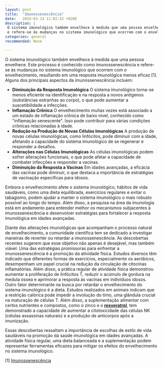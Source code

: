 ```yaml
---
layout: post
title:  "Imunossenescência"
date:   2024-03-14 11:02:32 +0200
description: |
 O sistema imunológico também envelhece à medida que uma pessoa envelhece. Este processo é conhecido como imunossenescência
 e refere-se às mudanças no sistema imunológico que ocorrem com o envelhecimento, resultando em uma resposta imunológica menos eficaz.
categories: general
recommended: None

---
```


O sistema imunológico também envelhece à medida que uma pessoa envelhece. Este processo é conhecido como imunossenescência 
e refere-se às mudanças no sistema imunológico que ocorrem com o envelhecimento, resultando em uma resposta imunológica 
menos eficaz [1]. 
Alguns dos principais aspectos da imunossenescência incluem:

- **Diminuição da Resposta Imunológica** O sistema imunológico torna-se menos eficiente na identificação e na resposta a
  novos antígenos (substâncias estranhas ao corpo), o que pode aumentar a suscetibilidade a infecções.
- **Inflamação Crônica** O envelhecimento muitas vezes está associado a um estado de inflamação crônica de baixo nível, conhecido
  como "inflamação senescente". Isso pode contribuir para várias condições crônicas relacionadas à idade.
- **Redução na Produção de Novas Células Imunológicas** A produção de novas células imunológicas, como linfócitos, pode diminuir
  com a idade, afetando a capacidade do sistema imunológico de se regenerar e responder a desafios.
- **Alterações nas Células Imunológicas** As células imunológicas podem sofrer alterações funcionais, o que pode afetar a capacidade
  de combater infecções e responder a vacinas.
- **Diminuição da Resposta a Vacinas** Em idades avançadas, a eficácia das vacinas pode diminuir, o que destaca a importância de
  estratégias de vacinação específicas para idosos.

Embora o envelhecimento afete o sistema imunológico, hábitos de vida saudáveis, como uma dieta equilibrada, exercícios regulares 
e evitar o tabagismo, podem ajudar a manter o sistema imunológico o mais robusto possível ao longo do tempo. Além disso, 
a pesquisa na área da imunologia está em andamento para entender melhor os mecanismos subjacentes à imunossenescência e 
desenvolver estratégias para fortalecer a resposta imunológica em idades avançadas.

Diante das alterações imunológicas que acompanham o processo natural de envelhecimento, a comunidade científica tem se 
dedicado a investigar maneiras de reverter ou retardar a imunossenescência. As descobertas recentes sugerem que esse objetivo não 
apenas é desejável, mas também viável.
Uma das estratégias promissoras para enfrentar a imunossenescência é a promoção da atividade física. Estudos diversos têm indicado 
que diferentes formas de exercícios, especialmente os aeróbicos, desempenham um papel crucial na redução da circulação de citocinas 
inflamatórias. Além disso, a prática regular de atividade física demonstrou aumentar a proliferação de linfócitos T, reduzir o acúmulo 
de gordura na medula óssea e aprimorar a resposta às vacinas em indivíduos idosos.
Outro fator determinante na busca por retardar o envelhecimento do sistema imunológico é a dieta. Estudos realizados em animais 
indicam que a restrição calórica pode impedir a involução do timo, uma glândula crucial na maturação de células T. Além disso, a 
suplementação alimentar com certos nutrientes e compostos, como o zinco e o [**resveratrol**](https://brilhointerior.com/general/2023/10/17/o-poder-do-resveratrol.html), tem demonstrado a capacidade de aumentar 
a citotoxicidade das células NK (células assassinas naturais) e a produção de anticorpos após a imunização.

Essas descobertas ressaltam a importância de escolhas de estilo de vida saudáveis na promoção da saúde imunológica em idades avançadas. 
A atividade física regular, uma dieta balanceada e a suplementação podem representar ferramentas eficazes para mitigar os efeitos 
do envelhecimento no sistema imunológico.


[1] [Imunossenescência](https://ggaging.com/details/240/pt-BR/immunosenescence)
